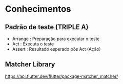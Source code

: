 # Conhecimentos

## Padrão de teste (TRIPLE A)

- Arrange : Preparação para executar o teste
- Act : Executa o teste
- Assert : Resultado esperado pós Act (Ação)

## Matcher Library

<https://api.flutter.dev/flutter/package-matcher_matcher/>
